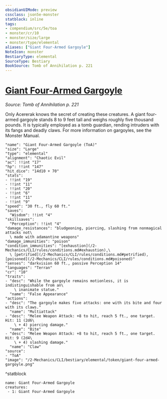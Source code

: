```yaml
---
obsidianUIMode: preview
cssclass: json5e-monster
statblock: inline
tags:
- compendium/src/5e/toa
- monster/cr/10
- monster/size/large
- monster/type/elemental
aliases: ["Giant Four-Armed Gargoyle"]
NoteIcon: monster
BestiaryType: elemental
SourceType: Bestiary
BookSource: Tomb of Annihilation p. 221
---
```

# [Giant Four-Armed Gargoyle](2-Mechanics/CLI/bestiary/elemental/giant-four-armed-gargoyle-toa.md)
*Source: Tomb of Annihilation p. 221*  

Only Acererak knows the secret of creating these creatures. A giant four-armed gargoyle stands 8 to 9 feet tall and weighs roughly five thousand pounds. It is typically employed as a tomb guardian, rending intruders with its fangs and deadly claws. For more information on gargoyles, see the Monster Manual.

```statblock
"name": "Giant Four-Armed Gargoyle (ToA)"
"size": "Large"
"type": "elemental"
"alignment": "Chaotic Evil"
"ac": !!int "17"
"hp": !!int "147"
"hit_dice": "14d10 + 70"
"stats":
- !!int "19"
- !!int "11"
- !!int "20"
- !!int "6"
- !!int "11"
- !!int "9"
"speed": "30 ft., fly 60 ft."
"saves":
  "Wisdom": !!int "4"
"skillsaves":
  "Perception": !!int "4"
"damage_resistances": "bludgeoning, piercing, slashing from nonmagical attacks not\
  \ made with adamantine weapons"
"damage_immunities": "poison"
"condition_immunities": "[exhaustion](/2-Mechanics/CLI/rules/conditions.md#exhaustion),\
  \ [petrified](/2-Mechanics/CLI/rules/conditions.md#petrified), [poisoned](/2-Mechanics/CLI/rules/conditions.md#poisoned)"
"senses": "darkvision 60 ft., passive Perception 14"
"languages": "Terran"
"cr": "10"
"traits":
- "desc": "While the gargoyle remains motionless, it is indistinguishable from an\
    \ inanimate statue."
  "name": "False Appearance"
"actions":
- "desc": "The gargoyle makes five attacks: one with its bite and four with its claws."
  "name": "Multiattack"
- "desc": "Melee Weapon Attack: +8 to hit, reach 5 ft., one target. Hit: 11 (2d6\
    \ + 4) piercing damage."
  "name": "Bite"
- "desc": "Melee Weapon Attack: +8 to hit, reach 5 ft., one target. Hit: 9 (2d4\
    \ + 4) slashing damage."
  "name": "Claw"
"source":
- "ToA"
"image": "/2-Mechanics/CLI/bestiary/elemental/token/giant-four-armed-gargoyle.png"
```
^statblock

```encounter-table
name: Giant Four-Armed Gargoyle
creatures:
 - 1: Giant Four-Armed Gargoyle
```